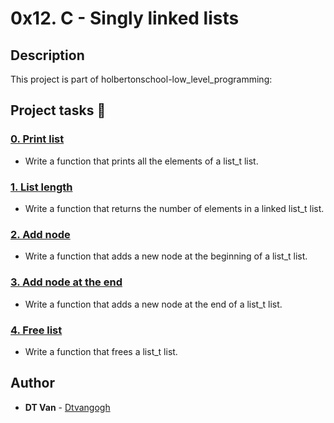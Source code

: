# 0x12. C - Singly linked lists
## Description
 This project is part of holbertonschool-low_level_programming:
## Project tasks :wrench:
### [0. Print list](./0-print_list.c) 
* Write a function that prints all the elements of a list_t list.
### [1. List length](./1-list_len.c) 
* Write a function that returns the number of elements in a linked list_t list.
### [2. Add node](./2-add_node.c) 
* Write a function that adds a new node at the beginning of a list_t list.
### [3. Add node at the end](./3-add_node_end.c) 
* Write a function that adds a new node at the end of a list_t list.
### [4. Free list](./4-free_list.c) 
* Write a function that frees a list_t list.
## Author
* **DT Van** - [Dtvangogh](https://github.com/dtvangogh)
